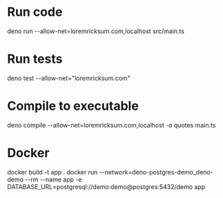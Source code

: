 # Run code
deno run --allow-net=loremricksum.com,localhost  src/main.ts


# Run tests
deno test --allow-net="loremricksum.com" 

# Compile to executable
deno compile --allow-net=loremricksum.com,localhost -o quotes main.ts


# Docker 
docker build -t app .
docker run --network=deno-postgres-demo_deno-demo --rm --name app -e DATABASE_URL=postgresql://demo:demo@postgres:5432/demo app  